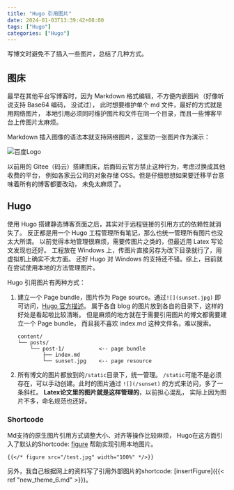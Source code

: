 ```yaml
---
title: "Hugo 引用图片"
date: 2024-01-03T13:39:42+08:00
tags: ["Hugo"]
categories: ["Hugo"]
---
```


写博文时避免不了插入一些图片，总结了几种方式。

## 图床

最早在其他平台写博客时，因为 Markdown 格式编辑，不方便内嵌图片（好像听说支持 Base64 编码，
没试过）， 此时想要维护单个 md 文件，最好的方式就是用网络图片，
本地引用必须同时维护图片和文件在同一个目录，而且一些博客平台上传图片太麻烦。

Markdown 插入图像的语法本就支持网络图片，这里防一张图片作为演示：

![百度Logo](https://www.baidu.com/img/PCtm_d9c8750bed0b3c7d089fa7d55720d6cf.png)

以前用的 Gitee（码云）搭建图床，后面码云官方禁止这种行为，考虑过换成其他收费的平台，
例如各家云公司的对象存储 OSS。但是仔细想想如果要迁移平台意味着所有的博客都要改动，
未免太麻烦了。

## Hugo

使用 Hugo 搭建静态博客页面之后，其实对于远程链接的引用方式的依赖性就消失了。
反正都是用一个 Hugo 工程管理所有笔记，那么也统一管理所有图片也没太大所谓。
以前觉得本地管理很麻烦，需要传图片之类的，但最近用 Latex 写论文发现也还好。
工程放在 Windows 上，传图片直接另存为改下目录就行了，用虚拟机上确实不太方面。
还好 Hugo 对 Windows 的支持还不错。综上，目前就在尝试使用本地的方法管理图片。

Hugo 引用图片有两种方式：

1. 建立一个 Page bundle，图片作为 Page source。通过`![](sunset.jpg)`
   即可访问，[Hugo 官方描述](https://gohugo.io/content-management/image-processing/#page-resource)。
   属于各自 blog 的图片放到各自的目录下，这样的好处是看起啦比较清晰。
   但是麻烦的地方就在于需要引用图片的博文都需要建立一个 Page bundle，
   而且我不喜欢 index.md 这种文件名，难以搜索。
    ```
    content/
    └── posts/
        └── post-1/           <-- page bundle
            ├── index.md
            └── sunset.jpg    <-- page resource
    ```
2. 所有博文的图片都放到的`/static`目录下，统一管理。
   `/static`可能不是必须存在，可以手动创建。此时的图片通过
   `![](/sunset)` 的方式来访问，多了一条斜杠。
   **Latex论文里的图片就是这样管理的**，以前担心混乱，
   实际上因为图片不多，命名规范也还好。

### Shortcode

Md支持的原生图片引用方式调整大小、对齐等操作比较麻烦，
Hugo在这方面引入了默认的Shortcode: 
[figure](https://gohugo.io/content-management/shortcodes/#figure)
帮助实现引用本地图片。

```
{{</* figure src="/test.jpg" width="100%" */>}}
```

另外，我自己根据网上的资料写了引用外部图片的shortcode: 
[insertFigure]({{< ref "new_theme_6.md" >}})。
